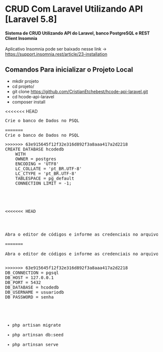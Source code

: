 # CRUD Com Laravel Utilizando API [Laravel 5.8]
#### Sistema de CRUD Utilizando API do Laravel, banco PostgreSQL e REST Client Insomnia

Aplicativo Insomnia pode ser baixado nesse link -> https://support.insomnia.rest/article/23-installation


## Comandos Para inicializar o Projeto Local
- mkdir projeto
- cd projeto/
- git clone https://github.com/CristianEtchebest/hcode-api-laravel.git
- cd hcode-api-laravel
- composer install

<<<<<<< HEAD
<pre>Crie o banco de Dados no PSQL

=======
Crie o banco de Dados no PSQL
<pre>
>>>>>>> 63e915645f12f32e316d892f3a8aaa417a2d2218
CREATE DATABASE hcodedb
    WITH 
    OWNER = postgres
    ENCODING = 'UTF8'
    LC_COLLATE = 'pt_BR.UTF-8'
    LC_CTYPE = 'pt_BR.UTF-8'
    TABLESPACE = pg_default
    CONNECTION LIMIT = -1;
    </pre>
<<<<<<< HEAD
<pre>    
Abra o editor de códigos e informe as credenciais no arquivo .env

=======
    
Abra o editor de códigos e informe as credenciais no arquivo .env
<pre> 
>>>>>>> 63e915645f12f32e316d892f3a8aaa417a2d2218
DB_CONNECTION = pgsql
DB_HOST = 127.0.0.1
DB_PORT = 5432
DB_DATABASE = hcodedb
DB_USERNAME = usuariodb
DB_PASSWORD = senha
</pre>

- php artisan migrate
- php artinsan db:seed
- php artinsan serve

